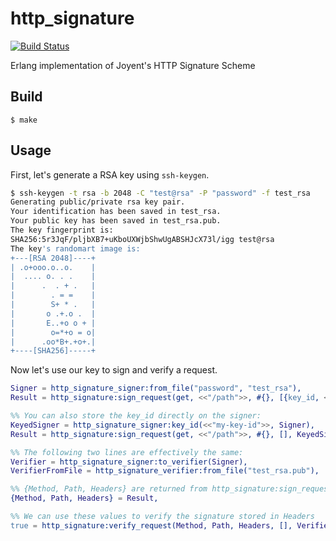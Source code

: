 http_signature
==============

[![Build Status](https://travis-ci.org/potatosalad/erlang-http_signature.png?branch=master)](https://travis-ci.org/potatosalad/erlang-http_signature)

Erlang implementation of Joyent's HTTP Signature Scheme

Build
-----

	$ make

Usage
-----

First, let's generate a RSA key using `ssh-keygen`.

```bash
$ ssh-keygen -t rsa -b 2048 -C "test@rsa" -P "password" -f test_rsa
Generating public/private rsa key pair.
Your identification has been saved in test_rsa.
Your public key has been saved in test_rsa.pub.
The key fingerprint is:
SHA256:5r3JqF/pljbXB7+uKboUXWjbShwUgABSHJcX73l/igg test@rsa
The key's randomart image is:
+---[RSA 2048]----+
| .o+ooo.o..o.    |
|  .... o. . .    |
|      .  . + .   |
|        . = =    |
|        S+ * .   |
|       o .+.o .  |
|       E..+o o + |
|        o=*+o = o|
|      .oo*B+.+o+.|
+----[SHA256]-----+
```

Now let's use our key to sign and verify a request.

```erlang
Signer = http_signature_signer:from_file("password", "test_rsa"),
Result = http_signature:sign_request(get, <<"/path">>, #{}, [{key_id, <<"my-key-id">>}], Signer),

%% You can also store the key_id directly on the signer:
KeyedSigner = http_signature_signer:key_id(<<"my-key-id">>, Signer),
Result = http_signature:sign_request(get, <<"/path">>, #{}, [], KeyedSigner),

%% The following two lines are effectively the same:
Verifier = http_signature_signer:to_verifier(Signer),
VerifierFromFile = http_signature_verifier:from_file("test_rsa.pub"),

%% {Method, Path, Headers} are returned from http_signature:sign_request/5
{Method, Path, Headers} = Result,

%% We can use these values to verify the signature stored in Headers
true = http_signature:verify_request(Method, Path, Headers, [], Verifier).
```
